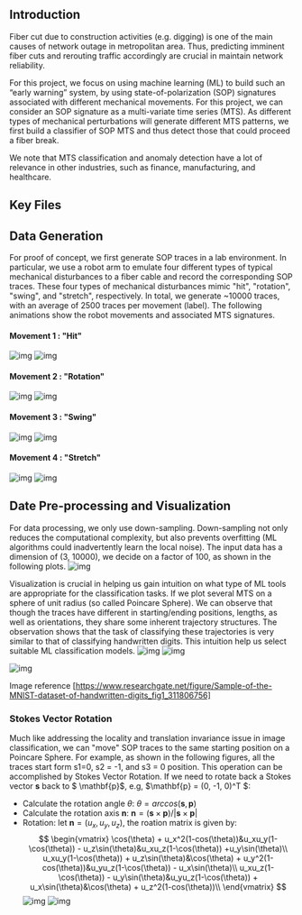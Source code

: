 ## Introduction

Fiber cut due to construction activities (e.g. digging) is one of the main causes of network outage in metropolitan area. Thus, predicting imminent fiber cuts and rerouting traffic accordingly are crucial in maintain network reliability. 

For this project, we focus on using machine learning (ML) to build such an “early warning” system, by using state-of-polarization (SOP) signatures associated with different mechanical movements.  For this project, we can consider an SOP signature as a multi-variate time series (MTS). As different types of mechanical perturbations will generate different MTS patterns, we first build a classifier of SOP MTS and thus detect those that could proceed a fiber break.

We note that MTS classification and anomaly detection have a lot of relevance in other industries, such as finance, manufacturing, and healthcare.
##  Key Files
## Data Generation

For proof of concept, we first generate SOP traces in a lab environment. In particular, we use a robot arm to emulate four different types of typical mechanical disturbances to a fiber cable and record the corresponding SOP traces. These four types of mechanical disturbances mimic "hit", "rotation", "swing", and "stretch",  respectively.  In total, we generate ~10000 traces, with an average of 2500 traces per movement (label). The following animations show the robot movements and associated MTS signatures.

#### Movement 1 : "Hit"
![img](figs/mvt1.gif)  ![img](figs/sop_mvt1.gif)

#### Movement 2 : "Rotation"
![img](figs/mvt2.gif)  ![img](figs/sop_mvt2.gif)

#### Movement 3 : "Swing"
![img](figs/mvt3.gif)  ![img](figs/sop_mvt3.gif)

#### Movement 4 : "Stretch"
![img](figs/mvt4.gif)  ![img](figs/sop_mvt4.gif)


## Date Pre-processing and Visualization

For data processing, we only use down-sampling. Down-sampling not only reduces the computational complexity, but also prevents overfitting (ML algorithms could inadvertently learn the local noise). The input data has a dimension of (3, 10000), we decide on a factor of 100, as shown in the following plots.
![img](figs/down_sampling.png)  
  
Visualization is crucial in helping us gain intuition on what type of ML tools are appropriate for the classification tasks. If we plot several MTS on a sphere of unit radius (so called Poincare Sphere). We can observe that though the traces have different in starting/ending positions, lengths, as well as orientations,  they share some inherent trajectory structures. The observation shows that the task of classifying these trajectories is very similar to that of classifying handwritten digits.  This intuition help us select suitable ML classification models.
![img](figs/4_samples_s1_s2_s3.png)
![img](figs/sphere.png)

![img](figs/handwritten-digits.png)




Image reference [https://www.researchgate.net/figure/Sample-of-the-MNIST-dataset-of-handwritten-digits_fig1_311806756]
### Stokes Vector Rotation
Much like addressing the locality and translation invariance issue in image classification, we can "move" SOP traces to the same starting position on a Poincare Sphere. For example, as shown in the following figures, all the traces start form s1=0, s2 = -1, and s3 = 0 position. This operation can be accomplished by Stokes Vector Rotation.
If we need to rotate back a Stokes vector $\mathbf{s}$ back to $ \mathbf{p}$, e.g, $\mathbf{p} = (0, -1, 0)^T $:
* Calculate the rotation angle $\theta$: $\theta = arccos(\mathbf{s}, \mathbf{p})$
* Calculate the rotation axis $\mathbf{n}$: $\mathbf{n} = (\mathbf{s} \times \mathbf{p})/|\mathbf{s} \times \mathbf{p}|$
* Rotation: let $\mathbf{n} =(u_x, u_y, u_z)$, the roation matrix is given by:
$$
\begin{vmatrix}
\cos(\theta) + u_x^2(1-cos(\theta))&u_xu_y(1-\cos(\theta)) - u_z\sin(\theta)&u_xu_z(1-\cos(\theta)) +u_y\sin(\theta)\\
u_xu_y(1-\cos(\theta)) + u_z\sin(\theta)&\cos(\theta) + u_y^2(1-cos(\theta))&u_yu_z(1-\cos(\theta)) - u_x\sin(\theta)\\
u_xu_z(1-\cos(\theta)) - u_y\sin(\theta)&u_yu_z(1-\cos(\theta)) + u_x\sin(\theta)&\cos(\theta) + u_z^2(1-cos(\theta))\\
\end{vmatrix}
$$
![img](figs/4_samples_s1_s2_s3_rot.png)
![img](figs/sphere_rot.png)
